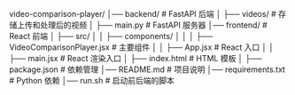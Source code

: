 video-comparison-player/
│── backend/                # FastAPI 后端
│   ├── videos/             # 存储上传和处理后的视频
│   ├── main.py             # FastAPI 服务器
│── frontend/               # React 前端
│   ├── src/
│   │   ├── components/
│   │   │   ├── VideoComparisonPlayer.jsx  # 主要组件
│   │   ├── App.jsx        # React 入口
│   │   ├── main.jsx       # React 渲染入口
│   ├── index.html         # HTML 模板
│   ├── package.json       # 依赖管理
│── README.md              # 项目说明
│── requirements.txt       # Python 依赖
│── run.sh                 # 启动前后端的脚本